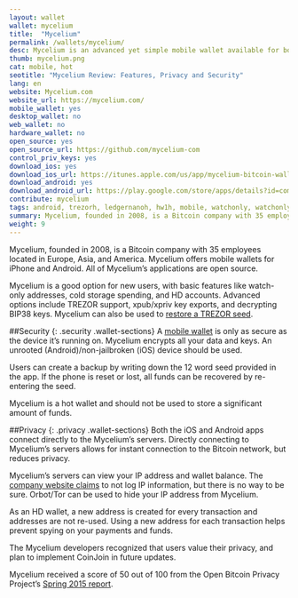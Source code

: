 ```yaml
---
layout: wallet
wallet: mycelium
title:  "Mycelium"
permalink: /wallets/mycelium/
desc: Mycelium is an advanced yet simple mobile wallet available for both Android and iOS devices and gives you full control of your private keys.
thumb: mycelium.png
cat: mobile, hot
seotitle: "Mycelium Review: Features, Privacy and Security"
lang: en
website: Mycelium.com
website_url: https://mycelium.com/
mobile_wallet: yes
desktop_wallet: no
web_wallet: no
hardware_wallet: no
open_source: yes
open_source_url: https://github.com/mycelium-com
control_priv_keys: yes
download_ios: yes
download_ios_url: https://itunes.apple.com/us/app/mycelium-bitcoin-wallet/id943912290?mt=8
download_android: yes
download_android_url: https://play.google.com/store/apps/details?id=com.mycelium.wallet
contribute: mycelium
tags: android, trezorh, ledgernanoh, hw1h, mobile, watchonly, watchonlyxpub, privatekeyimport, pincode, multiaccounts, hdwallet, customfee, bip38, bip39, hwh, coinapult, csspending, bip44, bip70
summary: Mycelium, founded in 2008, is a Bitcoin company with 35 employees located in Europe, Asia, and America. Mycelium offers mobile wallets for iPhone and Android. Mycelium is a good option for beginners, with features like watch-only addresses, cold storage spending, and HD accounts. Advanced features include TREZOR & Ledger support, xpub/xpriv key exports, and decrypting BIP38 keys. Mycelium can also restore hardware wallet seeds from TREZOR or Ledger. Mycelium is the most popular Bitcoin wallet on Android. 
weight: 9
---
```

Mycelium, founded in 2008, is a Bitcoin company with 35 employees located in Europe, Asia, and America. Mycelium offers mobile wallets for iPhone and Android. All of Mycelium’s applications are open source.

Mycelium is a good option for new users, with basic features like watch-only addresses, cold storage spending, and HD accounts. Advanced options include TREZOR support, xpub/xpriv key exports, and decrypting BIP38 keys. Mycelium can also be used to [restore a TREZOR seed](/kb/restore-trezor-seed-mycelium-android/).

##Security
{: .security .wallet-sections}
A [mobile wallet](/wallets/mobile/) is only as secure as the device it’s running on. Mycelium encrypts all your data and keys. An unrooted (Android)/non-jailbroken (iOS) device should be used.

Users can create a backup by writing down the 12 word seed provided in the app. If the phone is reset or lost, all funds can be recovered by re-entering the seed.

Mycelium is a hot wallet and should not be used to store a significant amount of funds.

##Privacy
{: .privacy .wallet-sections}
Both the iOS and Android apps connect directly to the Mycelium’s servers. Directly connecting to Mycelium’s servers allows for instant connection to the Bitcoin network, but reduces privacy.

Mycelium’s servers can view your IP address and wallet balance. The [company website claims](https://www.mycelium.com/wallet/FAQ.html#q019) to not log IP information, but there is no way to be sure. Orbot/Tor can be used to hide your IP address from Mycelium.

As an HD wallet, a new address is created for every transaction and addresses are not re-used. Using a new address for each transaction helps prevent spying on your payments and funds.

The Mycelium developers recognized that users value their privacy, and plan to implement CoinJoin in future updates.

Mycelium received a score of 50 out of 100 from the Open Bitcoin Privacy Project’s [Spring 2015 report](http://www.openbitcoinprivacyproject.org/2015/05/spring-2015-wallet-privacy-rating-report/).
